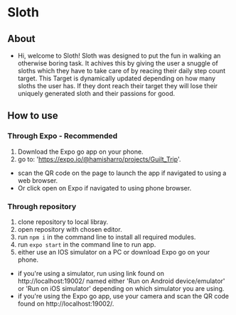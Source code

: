 # Sloth

## About
- Hi, welcome to Sloth! Sloth was designed to put the fun in walking an otherwise boring task. It achives this by giving the user a snuggle of sloths which they have to take care of by reacing their daily step count target. This Target is dynamically updated depending on how many sloths the user has. If they dont reach their target they will lose their uniquely generated sloth and their passions for good.

## How to use
### Through Expo - **Recommended**
1. Download the Expo go app on your phone.
2. go to: 'https://expo.io/@hamisharro/projects/Guilt_Trip'.
  - scan the QR code on the page to launch the app if navigated to using a web browser.
  - Or click open on Expo if navigated to using phone browser.

### Through repository
1. clone repository to local libray.
2. open repository with chosen editor.
3. run `npm i` in the command line to install all required modules.
4. run `expo start` in the command line to run app.
5. either use an IOS simulator on a PC or download Expo go on your phone.
  - if you're using a simulator, run using link found on http://localhost:19002/ named either 'Run on Android device/emulator' or 'Run on iOS simulator' depending on which simulator you are using.
  - if you're using the Expo go app, use your camera and scan the QR code found on http://localhost:19002/.
